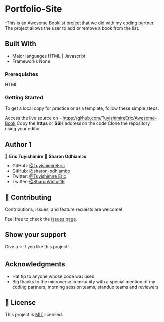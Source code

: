 

# Portfolio-Site
-This is an Awesome Booklist project that we did with my coding partner. The project allows the user to add or remove a book from the list.

## Built With

- Major languages 
  HTML | Javascript
- Frameworks
  None
  
 ### Prerequisites
HTML

### Getting Started
To get a local copy for practice or as a template, follow these simple steps.

Access the live source on - https://github.com/TuyishimireEric/Awesome-Book
Copy the **https** or **SSH** address on the code
Clone the repository using your editor   

## Author 1

👤 **Eric Tuyishimire**
👤 **Sharon Odhiambo**

- GitHub: [@TuyishimireEric](https://github.com/TuyishimireEric)
- GitHub: [@sharon-odhiambo](https://github.com/sharon-odhiambo)
- Twitter: [@Tuyishimire Eric](https://twitter.com/TuyishimireEric)
- Twitter: [@SharonVictor16](https://twitter.com/sharonvictor16)

## 🤝 Contributing

Contributions, issues, and feature requests are welcome!

Feel free to check the [issues page](../../issues/).

## Show your support

Give a ⭐️ if you like this project!

## Acknowledgments

- Hat tip to anyone whose code was used
- Big thanks to the microverse community with a special mention of my coding partners, morning session teams, standup teams and reviewers.
## 📝 License
This project is [MIT](./LICENSE.txt) licensed.